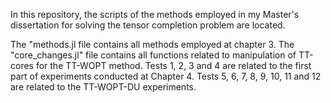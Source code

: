 In this repository, the scripts of the methods employed in my Master's dissertation for solving the tensor completion problem are located.

The "methods.jl file contains all methods employed at chapter 3.
The "core_changes.jl" file contains all functions related to manipulation of TT-cores for the TT-WOPT method.
Tests 1, 2, 3 and 4 are related to the first part of experiments conducted at Chapter 4.
Tests 5, 6, 7, 8, 9, 10, 11 and 12 are related to the TT-WOPT-DU experiments.
